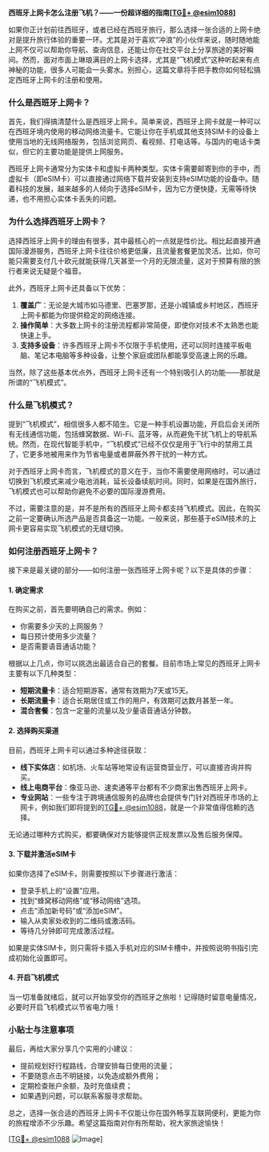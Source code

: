 **西班牙上网卡怎么注册飞机？——一份超详细的指南[[TG💪+ @esim1088](https://t.me/s/esim1088)]**

如果你正计划前往西班牙，或者已经在西班牙旅行，那么选择一张合适的上网卡绝对是提升旅行体验的重要一环。尤其是对于喜欢“冲浪”的小伙伴来说，随时随地能上网不仅可以帮助你导航、查询信息，还能让你在社交平台上分享旅途的美好瞬间。然而，面对市面上琳琅满目的上网卡选择，尤其是“飞机模式”这种听起来有点神秘的功能，很多人可能会一头雾水。别担心，这篇文章将手把手教你如何轻松搞定西班牙上网卡的注册和使用。

### 什么是西班牙上网卡？

首先，我们得搞清楚什么是西班牙上网卡。简单来说，西班牙上网卡就是一种可以在西班牙境内使用的移动网络流量卡。它能让你在手机或其他支持SIM卡的设备上使用当地的无线网络服务，包括浏览网页、看视频、打电话等。与国内的电话卡类似，但它的主要功能是提供上网服务。

西班牙上网卡通常分为实体卡和虚拟卡两种类型。实体卡需要邮寄到你的手中，而虚拟卡（即eSIM卡）可以直接通过网络下载并安装到支持eSIM功能的设备中。随着科技的发展，越来越多的人倾向于选择eSIM卡，因为它方便快捷，无需等待快递，也不用担心实体卡丢失的问题。

### 为什么选择西班牙上网卡？

选择西班牙上网卡的理由有很多，其中最核心的一点就是性价比。相比起直接开通国际漫游服务，西班牙上网卡往往价格更低廉，且流量套餐更加灵活。比如，你可能只需要支付几十欧元就能获得几天甚至一个月的无限流量，这对于预算有限的旅行者来说无疑是个福音。

此外，西班牙上网卡还具备以下优势：

1. **覆盖广**：无论是大城市如马德里、巴塞罗那，还是小城镇或乡村地区，西班牙上网卡都能为你提供稳定的网络连接。
2. **操作简单**：大多数上网卡的注册流程都非常简便，即使你对技术不太熟悉也能快速上手。
3. **支持多设备**：许多西班牙上网卡不仅限于手机使用，还可以同时连接平板电脑、笔记本电脑等多种设备，让整个家庭或团队都能享受高速上网的乐趣。

当然，除了这些基本优点外，西班牙上网卡还有一个特别吸引人的功能——那就是所谓的“飞机模式”。

### 什么是飞机模式？

提到“飞机模式”，相信很多人都不陌生。它是一种手机设置功能，开启后会关闭所有无线通信功能，包括蜂窝数据、Wi-Fi、蓝牙等，从而避免干扰飞机上的导航系统。然而，在现代智能手机中，“飞机模式”已经不仅仅是用于飞行中的禁用工具了，它更多地被用来作为节省电量或者屏蔽外界干扰的一种方式。

对于西班牙上网卡而言，飞机模式的意义在于，当你不需要使用网络时，可以通过切换到飞机模式来减少电池消耗，延长设备续航时间。同时，如果是在国外旅行，飞机模式也可以帮助你避免不必要的国际漫游费用。

不过，需要注意的是，并不是所有的西班牙上网卡都支持飞机模式。因此，在购买之前一定要确认所选产品是否具备这一功能。一般来说，那些基于eSIM技术的上网卡更容易实现飞机模式的无缝切换。

### 如何注册西班牙上网卡？

接下来是最关键的部分——如何注册一张西班牙上网卡呢？以下是具体的步骤：

#### 1. 确定需求

在购买之前，首先要明确自己的需求。例如：
- 你需要多少天的上网服务？
- 每日预计使用多少流量？
- 是否需要语音通话功能？

根据以上几点，你可以挑选出最适合自己的套餐。目前市场上常见的西班牙上网卡主要有以下几种类型：
- **短期流量卡**：适合短期游客，通常有效期为7天或15天。
- **长期流量卡**：适合长期居住或工作的用户，有效期可达数月甚至一年。
- **混合套餐**：包含一定量的流量以及少量语音通话分钟数。

#### 2. 选择购买渠道

目前，西班牙上网卡可以通过多种途径获取：
- **线下实体店**：如机场、火车站等地常设有运营商营业厅，可以直接咨询并购买。
- **线上电商平台**：像亚马逊、速卖通等平台都有不少商家出售西班牙上网卡。
- **专业网站**：一些专注于跨境通信服务的品牌也会提供专门针对西班牙市场的上网卡，例如我们即将提到的[TG💪+ @esim1088](https://t.me/s/esim1088)，就是一个非常值得信赖的选择。

无论通过哪种方式购买，都要确保对方能够提供正规发票以及售后服务保障。

#### 3. 下载并激活eSIM卡

如果你选择了eSIM卡，则需要按照以下步骤进行激活：
- 登录手机上的“设置”应用。
- 找到“蜂窝移动网络”或“移动网络”选项。
- 点击“添加新号码”或“添加eSIM”。
- 输入从卖家处收到的二维码或激活码。
- 等待几分钟即可完成激活过程。

如果是实体SIM卡，则只需将卡插入手机对应的SIM卡槽中，并按照说明书指引完成初始化设置即可。

#### 4. 开启飞机模式

当一切准备就绪后，就可以开始享受你的西班牙之旅啦！记得随时留意电量情况，必要时开启飞机模式以节省电力哦！

### 小贴士与注意事项

最后，再给大家分享几个实用的小建议：
- 提前规划好行程路线，合理安排每日使用的流量；
- 不要随意点击不明链接，以免造成额外费用；
- 定期检查账户余额，及时充值续费；
- 如果遇到问题，可以联系客服寻求帮助。

总之，选择一张合适的西班牙上网卡不仅能让你在国外畅享互联网便利，更能为你的旅程增添不少乐趣。希望这篇指南对你有所帮助，祝大家旅途愉快！

[[TG💪+ @esim1088](https://t.me/s/esim1088) ![Image](https://i.postimg.cc/4NQfJmqS/Snipaste-2025-05-13-00-14-12.png)]